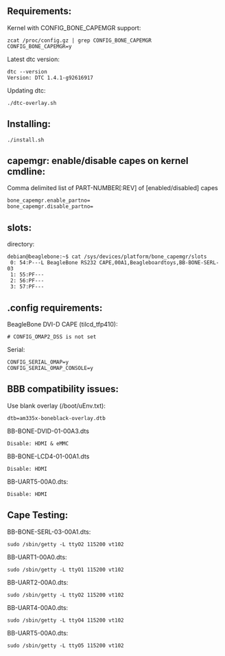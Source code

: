 Requirements:
------------

Kernel with CONFIG_BONE_CAPEMGR support:

    zcat /proc/config.gz | grep CONFIG_BONE_CAPEMGR
    CONFIG_BONE_CAPEMGR=y

Latest dtc version:

    dtc --version
    Version: DTC 1.4.1-g92616917


Updating dtc:

    ./dtc-overlay.sh

Installing:
------------

    ./install.sh

capemgr: enable/disable capes on kernel cmdline:
------------

Comma delimited list of PART-NUMBER[:REV] of [enabled/disabled] capes

    bone_capemgr.enable_partno=
    bone_capemgr.disable_partno=

slots:
------------

directory:

    debian@beaglebone:~$ cat /sys/devices/platform/bone_capemgr/slots
     0: 54:P---L BeagleBone RS232 CAPE,00A1,Beagleboardtoys,BB-BONE-SERL-03
     1: 55:PF---
     2: 56:PF---
     3: 57:PF---

.config requirements:
------------

BeagleBone DVI-D CAPE (tilcd_tfp410):

    # CONFIG_OMAP2_DSS is not set

Serial:

    CONFIG_SERIAL_OMAP=y
    CONFIG_SERIAL_OMAP_CONSOLE=y

BBB compatibility issues:
------------

Use blank overlay (/boot/uEnv.txt):

    dtb=am335x-boneblack-overlay.dtb

BB-BONE-DVID-01-00A3.dts

    Disable: HDMI & eMMC

BB-BONE-LCD4-01-00A1.dts

    Disable: HDMI

BB-UART5-00A0.dts:

    Disable: HDMI

Cape Testing:
------------

BB-BONE-SERL-03-00A1.dts:

    sudo /sbin/getty -L ttyO2 115200 vt102

BB-UART1-00A0.dts:

    sudo /sbin/getty -L ttyO1 115200 vt102

BB-UART2-00A0.dts:

    sudo /sbin/getty -L ttyO2 115200 vt102

BB-UART4-00A0.dts:

    sudo /sbin/getty -L ttyO4 115200 vt102

BB-UART5-00A0.dts:

    sudo /sbin/getty -L ttyO5 115200 vt102
